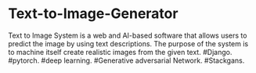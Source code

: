 # Text-to-Image-Generator
Text to Image System is a web and AI-based software that allows users to predict the image by using text descriptions. The purpose of the system is to machine itself create realistic images from the given text.
#Django.
#pytorch.
#deep learning.
#Generative adversarial Network.
#Stackgans.
